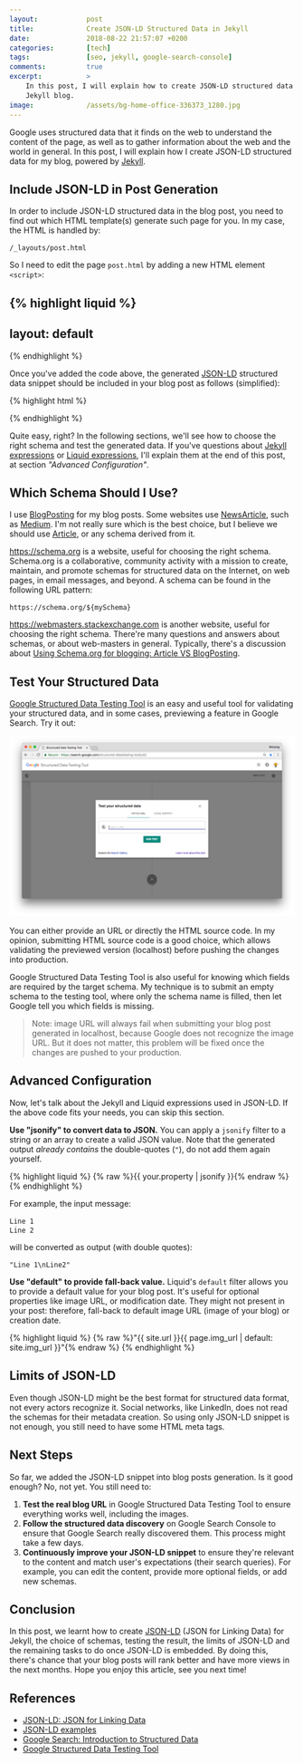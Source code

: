 ```yaml
---
layout:            post
title:             Create JSON-LD Structured Data in Jekyll
date:              2018-08-22 21:57:07 +0200
categories:        [tech]
tags:              [seo, jekyll, google-search-console]
comments:          true
excerpt:           >
    In this post, I will explain how to create JSON-LD structured data for
    Jekyll blog.
image:             /assets/bg-home-office-336373_1280.jpg
---
```


Google uses structured data that it finds on the web to understand the content
of the page, as well as to gather information about the web and the world in
general. In this post, I will explain how I create JSON-LD structured data for
my blog, powered by [Jekyll][2].

## Include JSON-LD in Post Generation

In order to include JSON-LD structured data in the blog post, you need to find
out which HTML template(s) generate such page for you. In my case, the HTML is
handled by:

    /_layouts/post.html

So I need to edit the page `post.html` by adding a new HTML element `<script>`:

{% highlight liquid %}
---
layout: default
---

<script type="application/ld+json">
{
  "@context": "https://schema.org",
  "@type": "BlogPosting",
  "url": "{% raw %}{{ site.url }}{{ page.url }}{% endraw %}",
  "name": {% raw %}{{ page.title | jsonify }}{% endraw %},
  "headline": {% raw %}{{ page.title | jsonify }}{% endraw %},
  "keywords": {% raw %}{{ page.tags | join: ',' | jsonify }}{% endraw %},
  "description": {% raw %}{{ page.excerpt | strip_newlines | strip | jsonify }}{% endraw %},
  "articleBody": {% raw %}{{ page.content | strip_html | jsonify }}{% endraw %},
  "datePublished": {% raw %}{{ page.date | jsonify }}{% endraw %},
  "dateModified": {% raw %}{{ page.last_modified_at | default: page.date | jsonify }}{% endraw %},
  "author": {
    "@type": "Person",
    "name": {% raw %}{{ site.author_name | jsonify }}{% endraw %},
    "givenName": {% raw %}{{ site.author_first_name | jsonify }}{% endraw %},
    "familyName": {% raw %}{{ site.author_last_name | jsonify }}{% endraw %},
    "email": {% raw %}{{ site.email | jsonify }}{% endraw %}
  },
  "publisher": {
    "@type": "Organization",
    "name": {% raw %}{{ site.title | jsonify }}{% endraw %},
    "url": "{% raw %}{{ site.url }}{% endraw %}",
    "logo": {
      "@type": "ImageObject",
      "width": 32,
      "height": 32,
      "url": "{% raw %}{{ site.url }}{% endraw %}/icon/favicon.ico"
    }
  },
  "mainEntityOfPage": {
    "@type": "WebPage",
    "@id": "{% raw %}{{ site.url }}{{ page.url }}{% endraw %}"
  },
  "image": {
    "@type": "ImageObject",
    "url": "{% raw %}{{ site.url }}{{ page.img_url | default: site.img_url }}{% endraw %}"
  }
}
</script>
{% endhighlight %}

Once you've added the code above, the generated [JSON-LD][1] structured data
snippet should be included in your blog post as follows (simplified):

{% highlight html %}
<script type="application/ld+json">
{
  "@context": "https://schema.org",
  "@type": "BlogPosting",
  "url": "https://mincong-h.github.io/2018/08/21/why-you-should-use-auto-value-in-java/",
  "name": "Why You Should Use Auto Value in Java?",
  "headline": "Why You Should Use Auto Value in Java?",
  "keywords": "java,auto-value",
  "description": "Auto Value generates immutable value classes during Java compilation, including equals(), hashCode(), toString(). It lighten your load from writing these boilerplate source code.",
  "datePublished": "2018-08-21 07:22:49 +0000",
  "dateModified": "2018-08-21 07:22:49 +0000",
  "author": {
    "@type": "Person",
    "name": "Mincong Huang",
    "givenName": "Mincong",
    "familyName": "Huang",
    "email": "mincong.h@gmail.com"
  }
}
</script>
{% endhighlight %}

Quite easy, right? In the following sections, we'll see how to choose the right
schema and test the generated data. If you've questions about [Jekyll
expressions][6] or [Liquid expressions][5], I'll explain them at the end of this
post, at section _"Advanced Configuration"_.

## Which Schema Should I Use?
I use [BlogPosting](https://schema.org/BlogPosting) for my blog posts. Some
websites use [NewsArticle](https://schema.org/NewsArticle), such as
[Medium](https://medium.com). I'm not really sure which is the best choice, but
I believe we should use [Article](https://schema.org/Article), or any schema
derived from it.

<https://schema.org> is a website, useful for choosing the right schema.
Schema.org is a
collaborative, community activity with a mission to create, maintain, and
promote schemas for structured data on the Internet, on web pages, in email
messages, and beyond. A schema can be found in the following URL pattern:

    https://schema.org/${mySchema}

<https://webmasters.stackexchange.com> is another website, useful for choosing
the right schema. There're many questions and answers about schemas, or about 
web-masters in general. Typically, there's a discussion about [Using Schema.org
for blogging: Article VS BlogPosting][4].

## Test Your Structured Data

[Google Structured Data Testing Tool][7] is an easy and useful tool for
validating your structured data, and in some cases, previewing a feature in
Google Search. Try it out:

<img src="/assets/20180822-google-structured-data-testing-tool.png"
     alt="Google Structured Data Testing Tool">

You can either provide an URL or directly the HTML source code. In my opinion,
submitting HTML source code is a good choice, which allows validating the
previewed version (localhost) before pushing the changes into production.

Google Structured Data Testing Tool is also useful for knowing which fields are
required by the target schema. My technique is to submit an empty schema to the
testing tool, where only the schema name is filled, then let Google tell you
which fields is missing.

> Note: image URL will always fail when submitting your blog post generated in
> localhost, because Google does not recognize the image URL. But it does not
> matter, this problem will be fixed once the changes are pushed to your
> production.

## Advanced Configuration

Now, let's talk about the Jekyll and Liquid expressions used in JSON-LD. If the
above code fits your needs, you can skip this section.

**Use "jsonify" to convert data to JSON.** You can apply a `jsonify` filter to a
string or an array to create a valid JSON value. Note that the generated output
_already contains_ the double-quotes (`"`), do not add them again yourself.

{% highlight liquid %}
{% raw %}{{ your.property | jsonify }}{% endraw %}
{% endhighlight %}

For example, the input message:

    Line 1
    Line 2

will be converted as output (with double quotes):

    "Line 1\nLine2"

**Use "default" to provide fall-back value.** Liquid's `default` filter allows
you to provide a default value for your blog post. It's useful for optional
properties like image URL, or modification date. They might not present in your
post: therefore, fall-back to default image URL (image of your blog) or creation
date.

{% highlight liquid %}
{% raw %}"{{ site.url }}{{ page.img_url | default: site.img_url }}"{% endraw %}
{% endhighlight %}

## Limits of JSON-LD

Even though JSON-LD might be the best format for structured data format, not
every actors recognize it. Social networks, like LinkedIn, does not read the
schemas for their metadata creation. So using only JSON-LD snippet is not
enough, you still need to have some HTML meta tags.

## Next Steps

So far, we added the JSON-LD snippet into blog posts generation. Is it good
enough? No, not yet. You still need to:

1. **Test the real blog URL** in Google Structured Data Testing Tool to ensure
   everything works well, including the images.
2. **Follow the structured data discovery** on Google Search Console to ensure
   that Google Search really discovered them. This process might take a few
   days.
3. **Continuously improve your JSON-LD snippet** to ensure they're relevant to
   the content and match user's expectations (their search queries). For
   example, you can edit the content, provide more optional fields, or add new
   schemas.

## Conclusion

In this post, we learnt how to create [JSON-LD][1] (JSON for Linking Data) for
Jekyll, the choice of schemas, testing the result, the limits of JSON-LD and the
remaining tasks to do once JSON-LD is embedded. By doing this, there's chance that
your blog posts will rank better and have more views in the next months. Hope
you enjoy this article, see you next time!

## References

- [JSON-LD: JSON for Linking Data][1]
- [JSON-LD examples](https://jsonld-examples.com)
- [Google Search: Introduction to Structured Data][3]
- [Google Structured Data Testing Tool][7]

[1]: https://json-ld.org
[2]: https://jekyllrb.com
[3]: https://developers.google.com/search/docs/guides/intro-structured-data?hl=en
[4]: https://webmasters.stackexchange.com/questions/46680/using-schema-org-for-blogging-article-vs-blogposting/
[5]: https://help.shopify.com/en/themes/liquid
[6]: https://jekyllrb.com/docs/templates/
[7]: https://search.google.com/structured-data/testing-tool/
